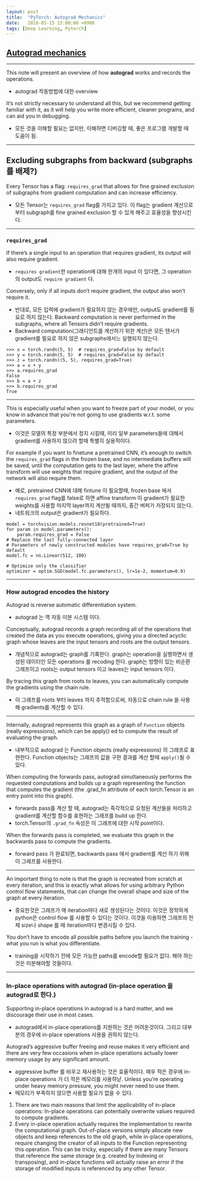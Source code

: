 ```yaml
---
layout: post
title:  "PyTorch: Autograd Mechanics"
date:   2018-05-15 15:00:00 +0900
tags: [Deep Learning, Pytorch]
---
```


## [Autograd mechanics](http://pytorch.org/docs/stable/notes/autograd.html)

---

This note will present an overview of how **autograd** works and records the operations.
- autograd 작동방법에 대한 overview

It’s not strictly necessary to understand all this, but we recommend getting familiar with it, as it will help you write more efficient, cleaner programs, and can aid you in debugging.
- 모든 것을 이해할 필요는 없지만, 이해하면 디버깅할 때, 좋은 프로그램 개발할 때 도움이 됨.

---

## Excluding subgraphs from backward (subgraphs를 배제?)

Every Tensor has a flag: `requires_grad` that allows for fine grained exclusion of subgraphs from gradient computation and can increase efficiency.

- 모든 Tensor는 `requires_grad` flag를 가지고 있다. 이 flag는 gradient 계산으로 부터 subgraph를 fine grained exclusion 할 수 있게 해주고 효율성을 향상시킨다.

---

### `requires_grad`
If there’s a single input to an operation that requires gradient, its output will also require gradient. 
- `requires gradient`한  operation에 대해 한개의 input 이 있다면, 그 operation의 output도 `require gradient` 다.

Conversely, only if all inputs don’t require gradient, the output also won’t require it.
- 반대로, 모든 입력에 gradient가 필요하지 않는 경우에만, output도 gradient를 필요로 하지 않는다.
Backward computation is never performed in the subgraphs, where all Tensors didn’t require gradients.
- Backward computation(그래디언트를 계산하기 위한 계산)은 모든 텐서가 gradient를 필요로 하지 않은 subgraphs에서느 실행되지 않는다.

```
>>> x = torch.randn(5, 5)  # requires_grad=False by default
>>> y = torch.randn(5, 5)  # requires_grad=False by default
>>> z = torch.randn((5, 5), requires_grad=True)
>>> a = x + y
>>> a.requires_grad
False
>>> b = a + z
>>> b.requires_grad
True

```

---

This is especially useful when you want to freeze part of your model, or you know in advance that you’re not going to use gradients w.r.t. some parameters.
- 이것은 모델의 특정 부분에서 정지 시킬때, 미리 일부 parameters들에 대해서 gradient를 사용하지 않으려 할때 특별히 실용적이다.

For example if you want to finetune a pretrained CNN, it’s enough to switch the `requires_grad` flags in the frozen base, and no intermediate buffers will be saved, until the computation gets to the last layer, where the affine transform will use weights that require gradient, and the output of the network will also require them.

- 예로, pretrained CNN에 대해 fintune 이 필요할때, frozen base  에서 `requires_grad` flag를 false로 하면 affine transform 이 gradient가 필요한 weights를 사용할 마지막 layer까지 계산될 때까지,  중간 버퍼가 저장되지 않는다.
- 네트워크의 output은 gradient가 필요하다.

```
model = torchvision.models.resnet18(pretrained=True)
for param in model.parameters():
    param.requires_grad = False
# Replace the last fully-connected layer
# Parameters of newly constructed modules have requires_grad=True by default
model.fc = nn.Linear(512, 100)

# Optimize only the classifier
optimizer = optim.SGD(model.fc.parameters(), lr=1e-2, momentum=0.9)
```
---

### How autograd encodes the history

Autograd is reverse automatic differentiation system.
- autograd 는 역 자동 미분 시스템 이다.


Conceptually, autograd records a graph recording all of the operations that created the data as you execute operations, giving you a directed acyclic graph whose leaves are the input tensors and roots are the output tensors.
- 개념적으로 autograd는 graph를 기록한다. graph는 operation을 실행하면서 생성된 데이터인 모든 operations 를 recoding 한다. graph는 방향이 있는 비순환 그래프이고 roots는 output tensors 이고 leaves는 input tensors 이다.

By tracing this graph from roots to leaves, you can automatically compute the gradients using the chain rule.

- 이 그래프를 roots 부터 leaves 까지 추적함으로써, 자동으로 chain rule 을 사용해 gradients를 계산할 수 있다.

---

Internally, autograd represents this graph as a graph of `Function` objects (really expressions), which can be apply() ed to compute the result of evaluating the graph.
- 내부적으로 autograd 는 Function objects (really expressions) 의 그래프로 표현한다. Function objects는 그래프의 값을 구한 결과를 계산 할때 `apply()`될 수 있다.

When computing the forwards pass, autograd simultaneously performs the requested computations and builds up a graph representing the function that computes the gradient (the .grad_fn attribute of each torch.Tensor is an entry point into this graph).
- forwards pass를 계산 할 때, autograd는 즉각적으로 요청된 계산들을 처리하고 gradient를 계산할 함수를 표현하는 그래프를 build up 한다.
- torch.Tensor의 `.grad_fn` 속성은 이 그래프에 대한 시작 point이다.

When the forwards pass is completed, we evaluate this graph in the backwards pass to compute the gradients.
- forward pass 가 완료되면, backwards pass 에서 gradient를 계산 하기 위해 이 그래프를 사용한다.

---

An important thing to note is that the graph is recreated from scratch at every iteration, and this is exactly what allows for using arbitrary Python control flow statements, that can change the overall shape and size of the graph at every iteration.
- 중요한것은 그래프가 매 iteration마다 새로 생성된다는 것이다. 이것은 정학하게 python은 control flow 를 사용할 수 있다는 것이다. 이것을 이용하면 그래프의 전체 size나 shape 를 매 iteration마다 변경시킬 수 있다.

You don’t have to encode all possible paths before you launch the training - what you run is what you differentiate.
- training을 시작하기 전에 모든 가능한 paths를 encode할 필요가 없다. 해야 하는것은 미분해야할 것들이다.

---

### In-place operations with autograd (in-place operation 을 autograd로 한다.)

Supporting in-place operations in autograd is a hard matter, and we discourage their use in most cases.
- autograd에서 in-place operations를 지원하는 것은 어려운것이다. 그리고 대부분의 경우에 in-place operations 사용을 권하지 않는다.

Autograd’s aggressive buffer freeing and reuse makes it very efficient and there are very few occasions when in-place operations actually lower memory usage by any significant amount.
- aggressive buffer 를 비우고 재사용하는 것은 효율적이다. 매우 적은 경우에 in-place operations 가 더 적은 메모리를 사용하낟.
Unless you’re operating under heavy memory pressure, you might never need to use them.
- 메모리가 부족하지 않으면 사용할 필요가 없을 수 있다.

1. There are two main reasons that limit the applicability of in-place operations: In-place operations can potentially overwrite values required to compute gradients.
2. Every in-place operation actually requires the implementation to rewrite the computational graph. Out-of-place versions simply allocate new objects and keep references to the old graph, while in-place operations, require changing the creator of all inputs to the Function representing this operation. This can be tricky, especially if there are many Tensors that reference the same storage (e.g. created by indexing or transposing), and in-place functions will actually raise an error if the storage of modified inputs is referenced by any other Tensor.











